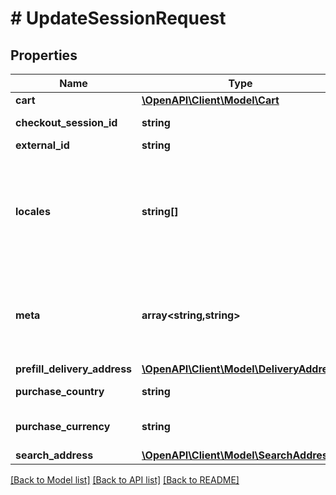 # # UpdateSessionRequest

## Properties

Name | Type | Description | Notes
------------ | ------------- | ------------- | -------------
**cart** | [**\OpenAPI\Client\Model\Cart**](Cart.md) |  | [optional]
**checkout_session_id** | **string** | Checkout session id. |
**external_id** | **string** |  | [optional]
**locales** | **string[]** | List of locales to load the shipping selector widget in, in order of preference (first supported one will be used). | [optional]
**meta** | **array<string,string>** | Generic key/value object that is used for supplying complementing information. | [optional]
**prefill_delivery_address** | [**\OpenAPI\Client\Model\DeliveryAddress**](DeliveryAddress.md) |  | [optional]
**purchase_country** | **string** | The country of the purchase. | [optional]
**purchase_currency** | **string** | The currency of the purchase. | [optional]
**search_address** | [**\OpenAPI\Client\Model\SearchAddress**](SearchAddress.md) |  | [optional]

[[Back to Model list]](../../README.md#models) [[Back to API list]](../../README.md#endpoints) [[Back to README]](../../README.md)
